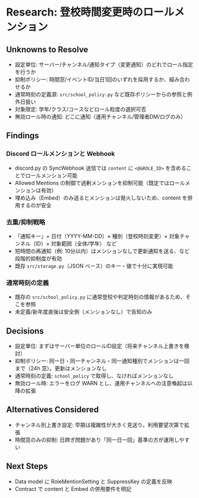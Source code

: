 # Research: 登校時間変更時のロールメンション

## Unknowns to Resolve
- 設定単位: サーバー/チャンネル/通知タイプ（変更通知）のどれでロール指定を行うか
- 抑制ポリシー: 時間窓/イベントID/当日1回のいずれを採用するか、組み合わせるか
- 通常時刻の定義源: `src/school_policy.py` など既存ポリシーからの参照と例外日扱い
- 対象限定: 学年/クラス/コースなどロール粒度の選択可否
- 無効ロール時の通知: どこに通知（運用チャンネル/管理者DM/ログのみ）

## Findings
### Discord ロールメンションと Webhook
- discord.py の SyncWebhook 送信では `content` に `<@&ROLE_ID>` を含めることでロールメンション可能
- Allowed Mentions の制御で過剰メンションを抑制可能（既定ではロールメンションは有効）
- 埋め込み（Embed）のみ送るとメンションは発火しないため、content を併用するのが安全

### 去重/抑制戦略
- 「通知キー」= 日付（YYYY-MM-DD）× 種別（登校時刻変更）× 対象チャンネル（ID）× 対象範囲（全体/学年） など
- 短時間の再通知（例: 10分以内）はメンションなしで更新通知を送る、など段階的抑制度が有効
- 既存 `src/storage.py`（JSON ベース）のキー・値で十分に実現可能

### 通常時刻の定義
- 既存の `src/school_policy.py` に通常登校や判定時刻の情報があるため、そこを参照
- 未定義/新年度直後は安全側（メンションなし）で告知のみ

## Decisions
- 設定単位: まずはサーバー単位のロールID設定（将来チャンネル上書きを検討）
- 抑制ポリシー: 同一日・同一チャンネル・同一通知種別でメンションは一回まで（24h 窓）。更新はメンションなし
- 通常時刻の定義: `school_policy` で取得し、なければメンションなし
- 無効ロール時: エラーをログ WARN とし、運用チャンネルへの注意喚起は以降の拡張

## Alternatives Considered
- チャンネル別上書き設定: 早期は複雑性が大きく見送り。利用要望次第で拡張
- 時間窓のみの抑制: 日跨ぎ問題があり「同一日一回」基準の方が運用しやすい

## Next Steps
- Data model に RoleMentionSetting と SuppressKey の定義を反映
- Contract で content と Embed の併用要件を明記
